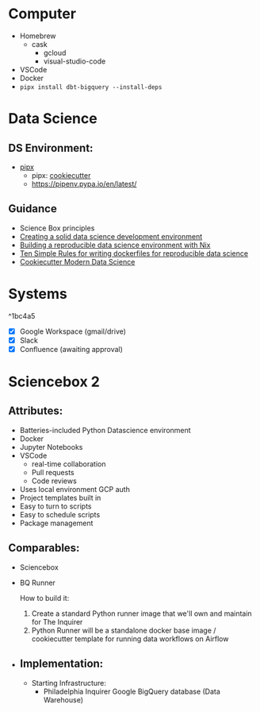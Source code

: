 # Computer
- Homebrew
	- cask
		- gcloud
		- visual-studio-code
- VSCode
- Docker
- `pipx install dbt-bigquery --install-deps`
# Data Science
## DS Environment:
- [pipx](https://github.com/pypa/pipx)
	- pipx: [cookiecutter](https://github.com/cookiecutter/cookiecutter)
	- https://pipenv.pypa.io/en/latest/
## Guidance
- Science Box principles
- [Creating a solid data science development environment](https://towardsdatascience.com/creating-a-solid-data-science-development-environment-60df14ce3a34)
- [Building a reproducible data science environment with Nix](https://josephsdavid.github.io/nix.html)
- [Ten Simple Rules for writing dockerfiles for reproducible data science](https://journals.plos.org/ploscompbiol/article?id=10.1371/journal.pcbi.1008316)
- [Cookiecutter Modern Data Science](https://github.com/crmne/cookiecutter-modern-datascience)
# Systems

^1bc4a5
- [x] Google Workspace (gmail/drive)
- [x] Slack
- [x] Confluence (awaiting approval)
# Sciencebox 2
## Attributes:
- Batteries-included Python Datascience environment
- Docker
- Jupyter Notebooks
- VSCode
	- real-time collaboration
	- Pull requests
	- Code reviews
- Uses local environment GCP auth
- Project templates built in
- Easy to turn to scripts
- Easy to schedule scripts
- Package management
## Comparables:
- Sciencebox
- BQ Runner
  
  
  
  How to build it:
  1. Create a standard Python runner image that we'll own and maintain for The Inquirer
  	1. Python Runner will be a standalone docker base image / cookiecutter template for running data workflows on Airflow
- ## Implementation:
	- Starting Infrastructure:
		- Philadelphia Inquirer Google BigQuery database (Data Warehouse)
